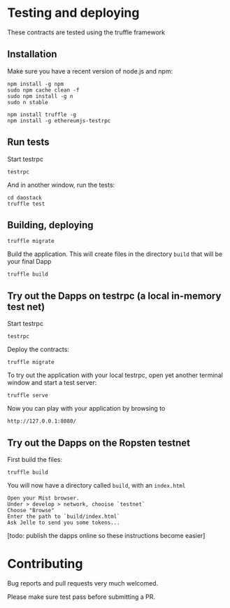 
# Testing and deploying

These contracts are tested using the truffle framework

## Installation

Make sure you have a recent version of node.js and npm:

    npm install -g npm
    sudo npm cache clean -f
    sudo npm install -g n
    sudo n stable

    npm install truffle -g
    npm install -g ethereumjs-testrpc

## Run tests

Start testrpc

    testrpc

And in another window, run the tests:
    
    cd daostack
    truffle test

##  Building, deploying

    truffle migrate

Build the application. This will create files in the directory `build` that will be your final Dapp

    truffle build


## Try out the Dapps on testrpc (a local in-memory test net)

Start testrpc

    testrpc

Deploy the contracts:

    truffle migrate

To try out the application with your local testrpc, open yet another terminal window and start a test server:

    truffle serve

Now you can play with your application by browsing to

    http://127.0.0.1:8080/

## Try out the Dapps on the Ropsten testnet

First build the files:

    truffle build

You will now have a directory called `build`, with an `index.html`

    Open your Mist browser.
    Under > develop > network, chooise `testnet`
    Choose "Browse"
    Enter the path to `build/index.html`
    Ask Jelle to send you some tokens...

[todo: publish the dapps online so these instructions become easier]


# Contributing

Bug reports and pull requests very much welcomed.

Please make sure test pass before submitting a PR.